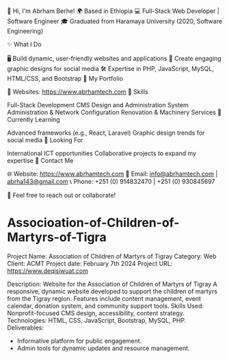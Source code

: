 👋 Hi, I'm Abrham Berhe!
🌍 Based in Ethiopia 
💻 Full-Stack Web Developer | Software Engineer
🎓 Graduated from Haramaya University (2020, Software Engineering)

✨ What I Do

🖥️ Build dynamic, user-friendly websites and applications
🎨 Create engaging graphic designs for social media
🛠️ Expertise in PHP, JavaScript, MySQL, HTML/CSS, and Bootstrap
📂 My Portfolio

🌟 Websites: https://www.abrhamtech.com
📌 Skills

Full-Stack Development
CMS Design and Administration
System Administration & Network Configuration
Renovation & Machinery Services
🌱 Currently Learning

Advanced frameworks (e.g., React, Laravel)
Graphic design trends for social media
🚀 Looking For

International ICT opportunities
Collaborative projects to expand my expertise
📧 Contact Me

🌐 Website: https://www.abrhamtech.com
📩 Email: info@abrhamtech.com | abrha143@gmail.com
📞 Phone: +251 (0) 914832470 | +251 (0) 930845697

💬 Feel free to reach out or collaborate!

# Associoation-of-Children-of-Martyrs-of-Tigra
Project Name: Association of Children of Martyrs of Tigray
Category: Web
Client: ACMT
Project date: February 7th 2024
Project URL: https://www.deqisiwuat.com

Description: Website for the Association of Children of Martyrs of Tigray A responsive, dynamic website developed to support the children of martyrs from the Tigray region. Features include content management, event calendar, donation system, and community support tools.
Skills Used: Nonprofit-focused CMS design, accessibility, content strategy.
Technologies: HTML, CSS, JavaScript, Bootstrap, MySQL, PHP.
Deliverables:
  - Informative platform for public engagement.
  - Admin tools for dynamic updates and resource management.
